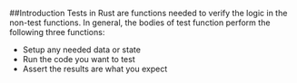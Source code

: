 ##Introduction
Tests in Rust are functions needed to verify the logic in the non-test functions.
In general, the bodies of test function perform the following three functions:
* Setup any needed data or state
* Run the code you want to test
* Assert the results are what you expect